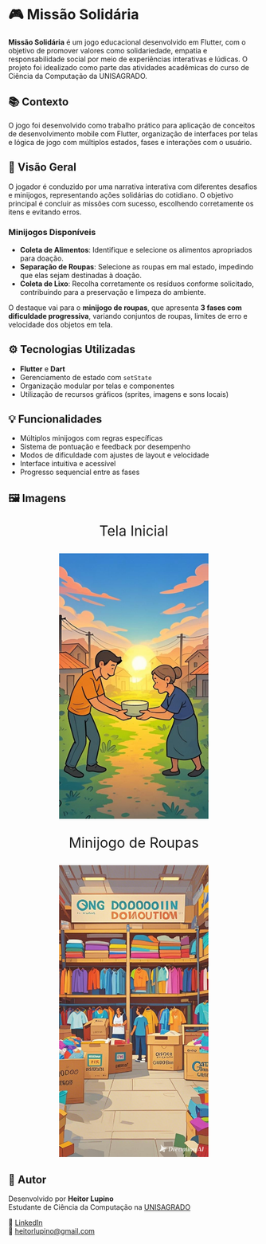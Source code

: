 # 🎮 Missão Solidária

**Missão Solidária** é um jogo educacional desenvolvido em Flutter, com o objetivo de promover valores como solidariedade, empatia e responsabilidade social por meio de experiências interativas e lúdicas. O projeto foi idealizado como parte das atividades acadêmicas do curso de Ciência da Computação da UNISAGRADO.

## 📚 Contexto

O jogo foi desenvolvido como trabalho prático para aplicação de conceitos de desenvolvimento mobile com Flutter, organização de interfaces por telas e lógica de jogo com múltiplos estados, fases e interações com o usuário.

## 🧩 Visão Geral

O jogador é conduzido por uma narrativa interativa com diferentes desafios e minijogos, representando ações solidárias do cotidiano. O objetivo principal é concluir as missões com sucesso, escolhendo corretamente os itens e evitando erros.

### Minijogos Disponíveis

- **Coleta de Alimentos**: Identifique e selecione os alimentos apropriados para doação.
- **Separação de Roupas**: Selecione as roupas em mal estado, impedindo que elas sejam destinadas à doação.
- **Coleta de Lixo**: Recolha corretamente os resíduos conforme solicitado, contribuindo para a preservação e limpeza do ambiente.

O destaque vai para o **minijogo de roupas**, que apresenta **3 fases com dificuldade progressiva**, variando conjuntos de roupas, limites de erro e velocidade dos objetos em tela.

## ⚙️ Tecnologias Utilizadas

- **Flutter** e **Dart**
- Gerenciamento de estado com `setState`
- Organização modular por telas e componentes
- Utilização de recursos gráficos (sprites, imagens e sons locais)

## 💡 Funcionalidades

- Múltiplos minijogos com regras específicas
- Sistema de pontuação e feedback por desempenho
- Modos de dificuldade com ajustes de layout e velocidade
- Interface intuitiva e acessível
- Progresso sequencial entre as fases

## 🖼️ Imagens

<p align="center" style="font-size:28px">Tela Inicial</p>
<p align="center">
  <img src="assets/images/TelaInicial.png" width="300" alt="Tela inicial do jogo">
</p>

<p align="center" style="font-size:28px">Minijogo de Roupas</p>
<p align="center">
  <img src="assets/images/jogoRoupas/fundo_jogoRoupas.jpeg" width="300" alt="Minijogo de roupas">
</p>

## 👤 Autor

Desenvolvido por **Heitor Lupino**  
Estudante de Ciência da Computação na [UNISAGRADO](https://unisagrado.edu.br)

🔗 [LinkedIn](https://www.linkedin.com/in/heitor-lupino-b580562b5)  
📧 heitorlupino@gmail.com
